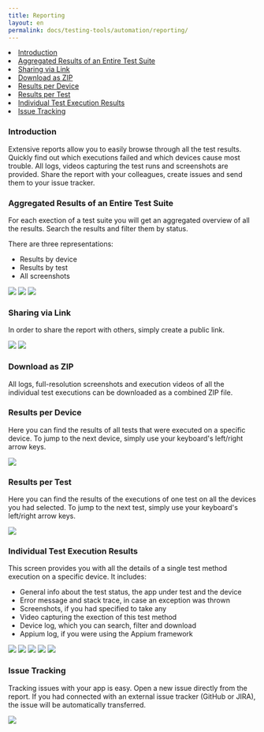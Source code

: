 ```yaml
---
title: Reporting
layout: en
permalink: docs/testing-tools/automation/reporting/
---
```




<li><a href="#introduction">Introduction</a></li>
<li><a href="#aggregated-results">Aggregated Results of an Entire Test Suite</a></li>
<li><a href="#share-link">Sharing via Link</a></li>
<li><a href="#download-zip">Download as ZIP</a></li>
<li><a href="#results-per-device">Results per Device</a></li>
<li><a href="#results-per-test">Results per Test</a></li>
<li><a href="#individual-execution">Individual Test Execution Results</a></li>
<li><a href="#issue-tracking">Issue Tracking</a></li>



<h3 id="introduction">Introduction</h3>

Extensive reports allow you to easily browse through all the test results. Quickly find out which executions failed and which devices cause most trouble. All logs, videos capturing the test runs and screenshots are provided. Share the report with your colleagues, create issues and send them to your issue tracker.



<h3 id="aggregated-results">Aggregated Results of an Entire Test Suite</h3>

For each exection of a test suite you will get an aggregated overview of all the results. Search the results and filter them by status.

There are three representations:

* Results by device
* Results by test
* All screenshots

<img class="shadow" src="/img/tools/reporting/automation-report.png">
<img class="shadow" src="/img/tools/reporting/automation-report-tests.png">
<img class="shadow" src="/img/tools/reporting/automation-report-screenshots.png">



<h3 id="share-link">Sharing via Link</h3>

In order to share the report with others, simply create a public link.

<img class="shadow zoom" src="/img/tools/reporting/share-report-private.png">
<img class="shadow zoom" src="/img/tools/reporting/share-report-link.png">



<h3 id="download-zip">Download as ZIP</h3>

All logs, full-resolution screenshots and execution videos of all the individual test executions can be downloaded as a combined ZIP file.



<h3 id="results-per-device">Results per Device</h3>

Here you can find the results of all tests that were executed on a specific device. To jump to the next device, simply use your keyboard's left/right arrow keys.

<img class="shadow" src="/img/tools/reporting/automation-report-results-per-device.png">



<h3 id="results-per-test">Results per Test</h3>

Here you can find the results of the executions of one test on all the devices you had selected. To jump to the next test, simply use your keyboard's left/right arrow keys.

<img class="shadow" src="/img/tools/reporting/automation-report-results-per-test.png">



<h3 id="individual-execution">Individual Test Execution Results</h3>

This screen provides you with all the details of a single test method execution on a specific device. It includes:

* General info about the test status, the app under test and the device
* Error message and stack trace, in case an exception was thrown
* Screenshots, if you had specified to take any
* Video capturing the exection of this test method
* Device log, which you can search, filter and download
* Appium log, if you were using the Appium framework

<img class="shadow" src="/img/tools/reporting/automation-report-individual-execution-info.png">
<img class="shadow" src="/img/tools/reporting/automation-report-individual-execution-error.png">
<img class="shadow" src="/img/tools/reporting/automation-report-individual-execution-screenshots.png">
<img class="shadow" src="/img/tools/reporting/automation-report-individual-execution-video.png">
<img class="shadow" src="/img/tools/reporting/automation-report-individual-execution-log.png">



<h3 id="issue-tracking">Issue Tracking</h3>

Tracking issues with your app is easy. Open a new issue directly from the report. If you had connected with an external issue tracker (GitHub or JIRA), the issue will be automatically transferred.

<img class="shadow" src="/img/tools/reporting/automation-report-individual-execution-issue-error.png">
